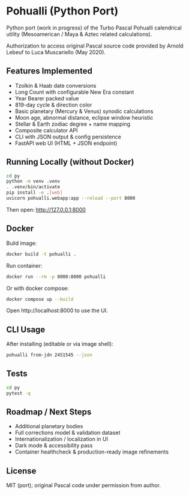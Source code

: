 # Pohualli (Python Port)

Python port (work in progress) of the Turbo Pascal Pohualli calendrical utility (Mesoamerican / Maya & Aztec related calculations).

Authorization to access original Pascal source code provided by Arnold Lebeuf to Luca Muscariello (May 2020).

## Features Implemented

- Tzolkin & Haab date conversions
- Long Count with configurable New Era constant
- Year Bearer packed value
- 819-day cycle & direction color
- Basic planetary (Mercury & Venus) synodic calculations
- Moon age, abnormal distance, eclipse window heuristic
- Stellar & Earth zodiac degree + name mapping
- Composite calculator API
- CLI with JSON output & config persistence
- FastAPI web UI (HTML + JSON endpoint)

## Running Locally (without Docker)

```bash
cd py
python -m venv .venv
. .venv/bin/activate
pip install -e .[web]
uvicorn pohualli.webapp:app --reload --port 8000
```
Then open: http://127.0.0.1:8000

## Docker

Build image:
```bash
docker build -t pohualli .
```

Run container:
```bash
docker run --rm -p 8000:8000 pohualli
```

Or with docker compose:
```bash
docker compose up --build
```

Open http://localhost:8000 to use the UI.

## CLI Usage

After installing (editable or via image shell):
```bash
pohualli from-jdn 2451545 --json
```

## Tests

```bash
cd py
pytest -q
```

## Roadmap / Next Steps

- Additional planetary bodies
- Full corrections model & validation dataset
- Internationalization / localization in UI
- Dark mode & accessibility pass
- Container healthcheck & production-ready image refinements

## License

MIT (port); original Pascal code under permission from author.

